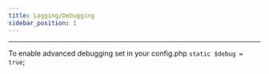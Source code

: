 ```yaml
---
title: Logging/Debugging
sidebar_position: 1
---
```


---

To enable advanced debugging set in your config.php `static $debug = true`;
